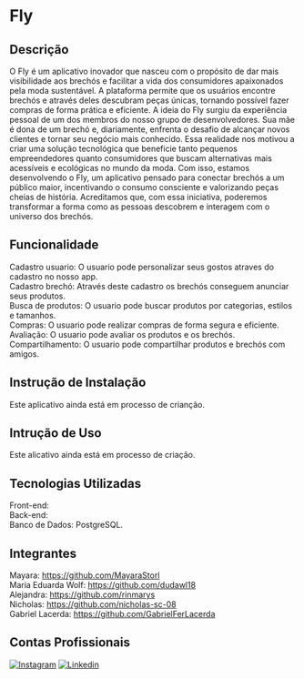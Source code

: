 # Fly
## Descrição
  O Fly é um aplicativo inovador que nasceu com o propósito de dar mais visibilidade aos brechós e facilitar a vida dos consumidores apaixonados pela moda sustentável. A plataforma permite que os usuários encontre brechós e através deles descubram peças únicas, tornando possível fazer compras de forma prática e eficiente.
  A ideia do Fly surgiu da experiência pessoal de um dos membros do nosso grupo de desenvolvedores. Sua mãe é dona de um brechó e, diariamente, enfrenta o desafio de alcançar novos clientes e tornar seu negócio mais conhecido. Essa realidade nos motivou a criar uma solução tecnológica que beneficie tanto pequenos empreendedores quanto consumidores que buscam alternativas mais acessíveis e ecológicas no mundo da moda.
  Com isso, estamos desenvolvendo o Fly, um aplicativo pensado para conectar brechós a um público maior, incentivando o consumo consciente e valorizando peças cheias de história. Acreditamos que, com essa iniciativa, poderemos transformar a forma como as pessoas descobrem e interagem com o universo dos brechós.

## Funcionalidade
  Cadastro usuario: O usuario pode personalizar seus gostos atraves do cadastro no nosso app.<br>
  Cadastro brechó: Através deste cadastro os brechós conseguem anunciar seus produtos.<br>
  Busca de produtos: O usuario pode buscar produtos por categorias, estilos e tamanhos.<br>
  Compras: O usuario pode realizar compras de forma segura e eficiente.<br>
  Avaliação: O usuario pode avaliar os produtos e os brechós.<br>
  Compartilhamento: O usuario pode compartilhar produtos e brechós com amigos.

## Instrução de Instalação
  Este aplicativo ainda está em processo de crianção.

## Intrução de Uso
  Este alicativo ainda está em processo de criação.

## Tecnologias Utilizadas
  Front-end:<br>
  Back-end:<br>
  Banco de Dados: PostgreSQL.

## Integrantes
Mayara: https://github.com/MayaraStorl <br>
Maria Eduarda Wolf: https://github.com/dudawl18 <br>
Alejandra: https://github.com/rinmarys <br>
Nicholas: https://github.com/nicholas-sc-08 <br>
Gabriel Lacerda: https://github.com/GabrielFerLacerda

## Contas Profissionais
[![Instagram](https://img.shields.io/badge/Instagram-E4405F?style=for-the-badge&logo=instagram&logoColor=white)](LinkAqui)
[![Linkedin](https://img.shields.io/badge/LinkedIn-0077B5?style=for-the-badge&logo=linkedin&logoColor=white)](LinkAqui)


